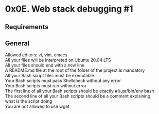 # 0x0E. Web stack debugging #1

## Requirements
## General
Allowed editors: vi, vim, emacs  
All your files will be interpreted on Ubuntu 20.04 LTS  
All your files should end with a new line  
A README.md file at the root of the folder of the project is mandatory  
All your Bash script files must be executable  
Your Bash scripts must pass Shellcheck without any error  
Your Bash scripts must run without error  
The first line of all your Bash scripts should be exactly #!/usr/bin/env bash  
The second line of all your Bash scripts should be a comment explaining what is the script doing  
You are not allowed to use wget  
